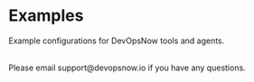 # Examples
Example configurations for DevOpsNow tools and agents.


<BR>
Please email support@devopsnow.io if you have any questions.
